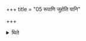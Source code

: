 +++
title = "05 रूपाणि जुहोति यानि"

+++

<details><summary>थिते</summary>

रूपाणि जुहोति यानि तस्यां भवन्ति ५
</details>

